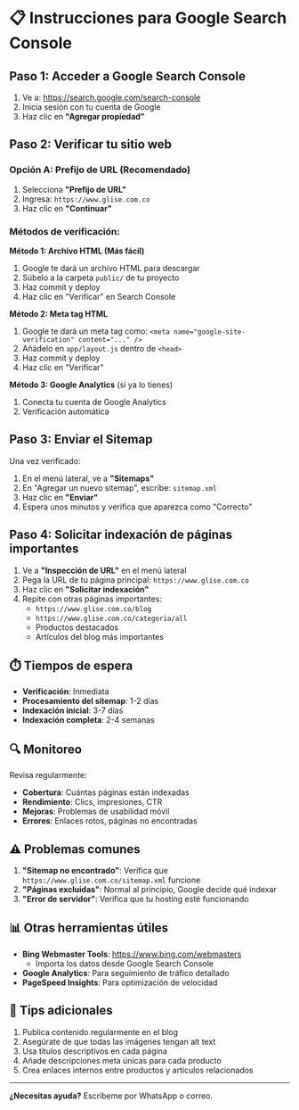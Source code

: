 # 📋 Instrucciones para Google Search Console

## Paso 1: Acceder a Google Search Console

1. Ve a: https://search.google.com/search-console
2. Inicia sesión con tu cuenta de Google
3. Haz clic en **"Agregar propiedad"**

## Paso 2: Verificar tu sitio web

### Opción A: Prefijo de URL (Recomendado)
1. Selecciona **"Prefijo de URL"**
2. Ingresa: `https://www.glise.com.co`
3. Haz clic en **"Continuar"**

### Métodos de verificación:

**Método 1: Archivo HTML (Más fácil)**
1. Google te dará un archivo HTML para descargar
2. Súbelo a la carpeta `public/` de tu proyecto
3. Haz commit y deploy
4. Haz clic en "Verificar" en Search Console

**Método 2: Meta tag HTML**
1. Google te dará un meta tag como: `<meta name="google-site-verification" content="..." />`
2. Añádelo en `app/layout.js` dentro de `<head>`
3. Haz commit y deploy
4. Haz clic en "Verificar"

**Método 3: Google Analytics** (si ya lo tienes)
1. Conecta tu cuenta de Google Analytics
2. Verificación automática

## Paso 3: Enviar el Sitemap

Una vez verificado:

1. En el menú lateral, ve a **"Sitemaps"**
2. En "Agregar un nuevo sitemap", escribe: `sitemap.xml`
3. Haz clic en **"Enviar"**
4. Espera unos minutos y verifica que aparezca como "Correcto"

## Paso 4: Solicitar indexación de páginas importantes

1. Ve a **"Inspección de URL"** en el menú lateral
2. Pega la URL de tu página principal: `https://www.glise.com.co`
3. Haz clic en **"Solicitar indexación"**
4. Repite con otras páginas importantes:
   - `https://www.glise.com.co/blog`
   - `https://www.glise.com.co/categoria/all`
   - Productos destacados
   - Artículos del blog más importantes

## ⏱️ Tiempos de espera

- **Verificación**: Inmediata
- **Procesamiento del sitemap**: 1-2 días
- **Indexación inicial**: 3-7 días
- **Indexación completa**: 2-4 semanas

## 🔍 Monitoreo

Revisa regularmente:
- **Cobertura**: Cuántas páginas están indexadas
- **Rendimiento**: Clics, impresiones, CTR
- **Mejoras**: Problemas de usabilidad móvil
- **Errores**: Enlaces rotos, páginas no encontradas

## ⚠️ Problemas comunes

1. **"Sitemap no encontrado"**: Verifica que `https://www.glise.com.co/sitemap.xml` funcione
2. **"Páginas excluidas"**: Normal al principio, Google decide qué indexar
3. **"Error de servidor"**: Verifica que tu hosting esté funcionando

## 📊 Otras herramientas útiles

- **Bing Webmaster Tools**: https://www.bing.com/webmasters
  - Importa los datos desde Google Search Console
- **Google Analytics**: Para seguimiento de tráfico detallado
- **PageSpeed Insights**: Para optimización de velocidad

## 🎯 Tips adicionales

1. Publica contenido regularmente en el blog
2. Asegúrate de que todas las imágenes tengan alt text
3. Usa títulos descriptivos en cada página
4. Añade descripciones meta únicas para cada producto
5. Crea enlaces internos entre productos y artículos relacionados

---

**¿Necesitas ayuda?** Escríbeme por WhatsApp o correo.

